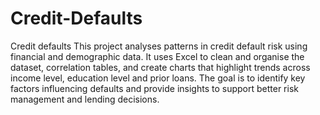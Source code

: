 # Credit-Defaults
Credit defaults This project analyses patterns in credit default risk using financial and demographic data. It uses Excel to clean and organise the dataset, correlation tables, and create charts that highlight trends across income level, education level and prior loans. The goal is to identify key factors influencing defaults and provide insights to support better risk management and lending decisions.
